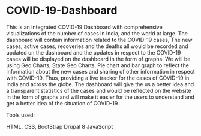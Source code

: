 # COVID-19-Dashboard
This is an integrated COVID-19 Dashboard with comprehensive visualizations of the number of cases in India, and the world at large.
The dashboard will contain information related to the COVID-19 cases, The new cases, active cases, recoveries and the deaths all would be recorded and updated on the dashboard and the updates in respect to the COVID-19 cases will be displayed on the dashboard in the form of graphs. 
We will be using Geo Charts, State Geo Charts, Pie chart and bar graph to reflect the information about the new cases and sharing of other information in respect with COVID-19. Thus, providing a live tracker for the cases of COVID-19 in India and across the globe.
The dashboard will give the us a better idea and a transparent statistics of the cases and would be reflected on the website in the form of graphs and will make it easier for the users to understand and get a better idea of the situation of COVID-19.


Tools used:


HTML, CSS, BootStrap
Drupal 8
JavaScript
